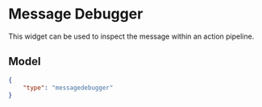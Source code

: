 # Message Debugger

This widget can be used to inspect the message within an action pipeline.

## Model

```json
{
    "type": "messagedebugger"
}
```
